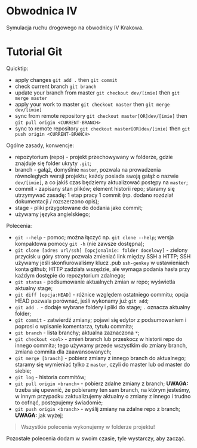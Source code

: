 # Obwodnica IV
Symulacja ruchu drogowego na obwodnicy IV Krakowa.

# Tutorial Git
Quicktip:
- apply changes `git add .` then `git commit`
- check current branch `git branch`
- update your branch from master `git checkout dev/[imie]` then `git merge master`
- apply your work to master `git checkout master` then `git merge dev/[imie]`
- sync from remote repository `git checkout master[OR]dev/[imie]` then `git pull origin <CURRENT-BRANCH>`
- sync to remote repository `git checkout master[OR]dev/[imie]` then `git push origin <CURRENT-BRANCH>`

Ogólne zasady, konwencje:
- repozytorium (repo) - projekt przechowywany w folderze, gdzie znajduje się folder ukryty `.git`;
- branch - gałąź, domyślnie `master`, pozwala na prowadzenia równoległych wersji projektu; każdy posiada swoją gałąź o nazwie `dev/[imie]`, a co jakiś czas będziemy aktualizować postępy na `master`;
- commit - zapisany stan plików; element historii repo; staramy się utrzymywać zasadę: 1 etap pracy 1 commit (np. dodano rozdział dokumentacji / rozszerzono opis);
- stage - pliki przygotowane do dodania jako commit;
- używamy języka angielskiego;

Polecenia:
- `git --help` - pomoc; można łączyć np. `git clone --help`; wersja kompaktowa pomocy `git -h` (nie zawsze dostępna);
- `git clone [adres url/ssh] [opcjonalnie: folder docelowy]` - zielony przycisk u góry strony pozwala zmieniać link między SSH a HTTP; SSH używamy jeśli skonfiurowaliśmy klucz .pub `ssh-genkey` w ustawieniach konta github; HTTP zadziała wszędzie, ale wymaga podania hasła przy każdym dostępie do repozytorium zdalnego;
- `git status` - podsumowanie aktualnych zmian w repo; wyświetla aktualny stage;
- `git diff [opcja:HEAD]` - różnice względem ostatniego commitu; opcja HEAD pozwala porównać, jeśli wykonamy już `git add`;
- `git add .` - dodaje wybrane foldery i pliki do stage; `.` oznacza aktualny folder;
- `git commit` - zatwierdź zmiany; pojawi się edytor z podsumowaniem i poprosi o wpisanie komentarza, tytułu commita;
- `git branch` - lista branchy; aktualna zaznaczona `*`;
- `git checkout <cel>` - zmień branch lub przeskocz w historii repo do innego commita; tego używamy przede wszystkim do zmiany branch, zmiana commita dla zaawansowanych;
- `git merge [branch]` - pobierz zmiany z innego branch do aktualnego; staramy się wymieniać tylko z `master`, czyli do master lub od master do siebie;
- `git log` - historia commitów;
- `git pull origin <branch>` - pobierz zdalne zmiany z branch; **UWAGA:** trzeba się upewnić, że pobieramy ten sam branch, na którym jesteśmy, w innym przypadku zaktualizujemy aktualny o zmiany z innego i trudno to cofnąć, postępujemy świadomie;
- `git push origin <branch>` - wyślij zmiany na zdalne repo z branch; **UWAGA:** jak wyżej;

> Wszystkie polecenia wykonujemy w folderze projektu!

Pozostałe polecenia dodam w swoim czasie, tyle wystarczy, aby zacząć.


